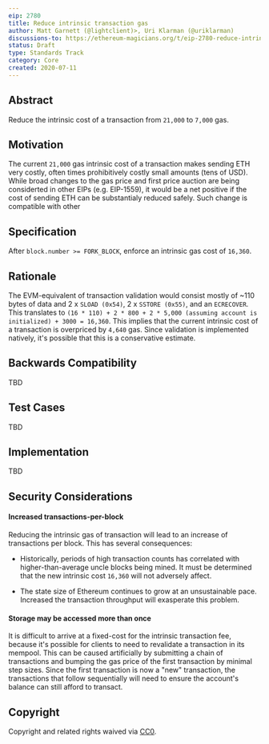 ```yaml
---
eip: 2780
title: Reduce intrinsic transaction gas
author: Matt Garnett (@lightclient)>, Uri Klarman (@uriklarman)
discussions-to: https://ethereum-magicians.org/t/eip-2780-reduce-intrinsic-cost-of-transactions/4413
status: Draft
type: Standards Track
category: Core
created: 2020-07-11
---
```


## Abstract
Reduce the intrinsic cost of a transaction from `21,000` to `7,000` gas.

## Motivation
The current `21,000` gas intrinsic cost of a transaction makes sending ETH very costly, often times prohibitively costly small amounts (tens of USD).
While broad changes to the gas price and first price auction are being considerted in other EIPs (e.g. EIP-1559),
it would be a net positive if the cost of sending ETH can be substantialy reduced safely.
Such change is compatible with other 


## Specification
After `block.number >= FORK_BLOCK`, enforce an intrinsic gas cost of `16,360`.

## Rationale

The EVM-equivalent of transaction validation would consist mostly of ~110 bytes
of data and 2 x `SLOAD (0x54)`, 2 x `SSTORE (0x55)`, and an `ECRECOVER`. This
translates to `(16 * 110) + 2 * 800 + 2 * 5,000 (assuming account is
initialized) + 3000 = 16,360`. This implies that the current intrinsic cost of
a transaction is overpriced by `4,640` gas. Since validation is implemented
natively, it's possible that this is a conservative estimate.

## Backwards Compatibility
TBD

## Test Cases
TBD

## Implementation
TBD

## Security Considerations

#### Increased transactions-per-block
Reducing the intrinsic gas of transaction will lead to an increase of
transactions per block. This has several consequences:

* Historically, periods of high transaction counts has correlated with
  higher-than-average uncle blocks being mined. It must be determined that the
  new intrinsic cost `16,360` will not adversely affect.

* The state size of Ethereum continues to grow at an unsustainable pace.
  Increased the transaction throughput will exasperate this problem.

#### Storage may be accessed more than once
It is difficult to arrive at a fixed-cost for the intrinsic transaction fee,
because it's possible for clients to need to revalidate a transaction in its
mempool. This can be caused artificially by submitting a chain of transactions
and bumping the gas price of the first transaction by minimal step sizes. Since
the first transaction is now a "new" transaction, the transactions that follow
sequentially will need to ensure the account's balance can still afford to
transact.

## Copyright
Copyright and related rights waived via [CC0](https://creativecommons.org/publicdomain/zero/1.0/).
